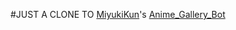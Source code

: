 #JUST A CLONE TO [MiyukiKun](https://github.com/MiyukiKun/Anime_Gallery_Bot)'s [Anime_Gallery_Bot](https://github.com/MiyukiKun/Anime_Gallery_Bot/Anime_Gallery_Bot)
